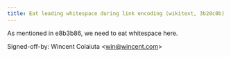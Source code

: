 ```yaml
---
title: Eat leading whitespace during link encoding (wikitext, 3b20c0b)
---
```


As mentioned in e8b3b86, we need to eat whitespace here.

Signed-off-by: Wincent Colaiuta &lt;win@wincent.com&gt;
